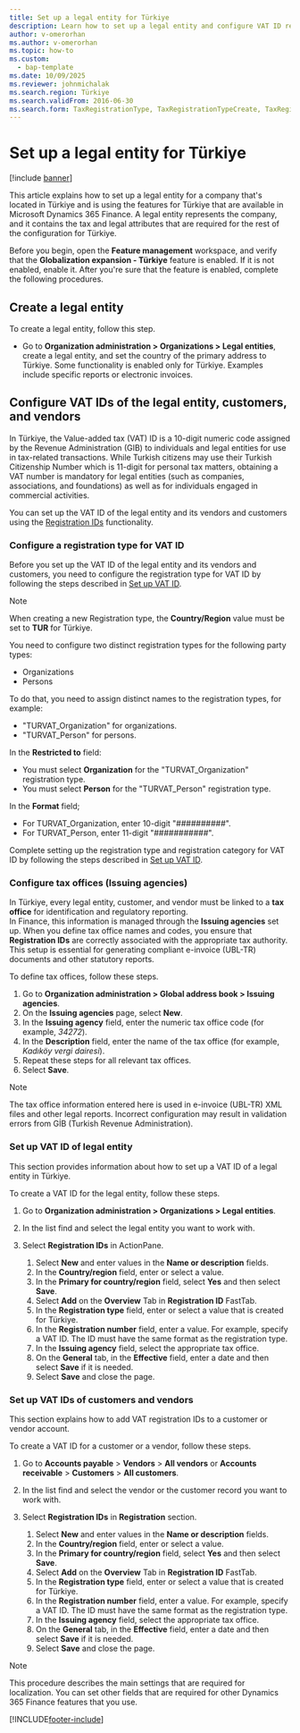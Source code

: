 ```yaml
---
title: Set up a legal entity for Türkiye
description: Learn how to set up a legal entity and configure VAT ID registration prerequisites in Microsoft Dynamics 365 Finance, including creating registration types, assigning them to registration categories, and selecting tax offices for legal entities, customers, and vendors.
author: v-omerorhan
ms.author: v-omerorhan
ms.topic: how-to
ms.custom: 
  - bap-template
ms.date: 10/09/2025
ms.reviewer: johnmichalak
ms.search.region: Türkiye
ms.search.validFrom: 2016-06-30
ms.search.form: TaxRegistrationType, TaxRegistrationTypeCreate, TaxRegistrationLegislationTypes, RegNumIssuerTable
---
```


# Set up a legal entity for Türkiye

[!include [banner](../../includes/banner.md)]

This article explains how to set up a legal entity for a company that's located in Türkiye and is using the features for Türkiye that are available in Microsoft Dynamics 365 Finance. A legal entity represents the company, and it contains the tax and legal attributes that are required for the rest of the configuration for Türkiye.

Before you begin, open the **Feature management** workspace, and verify that the **Globalization expansion - Türkiye** feature is enabled. 
If it is not enabled, enable it. After you're sure that the feature is enabled, complete the following procedures.

## Create a legal entity

To create a legal entity, follow this step.

- Go to **Organization administration > Organizations > Legal entities**, create a legal entity, and set the country of the primary address to Türkiye. Some functionality is enabled only for Türkiye. Examples include specific reports or electronic invoices.

## Configure VAT IDs of the legal entity, customers, and vendors

In Türkiye, the Value-added tax (VAT) ID is a 10-digit numeric code assigned by the Revenue Administration (GIB) to individuals and legal entities for use in tax-related transactions. While Turkish citizens may use their Turkish Citizenship Number which is 11-digit for personal tax matters, obtaining a VAT number is mandatory for legal entities (such as companies, associations, and foundations) as well as for individuals engaged in commercial activities.

You can set up the VAT ID of the legal entity and its vendors and customers using the [Registration IDs](../../localizations/europe/emea-registration-ids.md) functionality.

### Configure a registration type for VAT ID

Before you set up the VAT ID of the legal entity and its vendors and customers, you need to configure the registration type for VAT ID by following the steps described in [Set up VAT ID](../../localizations/europe/eur-00015-vat-id.md).

> [!NOTE] 
> When creating a new Registration type, the **Country/Region** value must be set to **TUR** for Türkiye.

You need to configure two distinct registration types for the following party types:

- Organizations
- Persons

To do that, you need to assign distinct names to the registration types, for example:

- "TURVAT_Organization" for organizations.
- "TURVAT_Person" for persons.

In the **Restricted to** field:

- You must select **Organization** for the "TURVAT_Organization" registration type.
- You must select **Person** for the "TURVAT_Person" registration type.

In the **Format** field;

- For TURVAT_Organization, enter 10-digit "##########".
- For TURVAT_Person, enter 11-digit "###########".

Complete setting up the registration type and registration category for VAT ID by following the steps described in [Set up VAT ID](../../localizations/europe/eur-00015-vat-id.md).

### Configure tax offices (Issuing agencies)

In Türkiye, every legal entity, customer, and vendor must be linked to a **tax office** for identification and regulatory reporting.  
In Finance, this information is managed through the **Issuing agencies** set up. When you define tax office names and codes, you ensure that **Registration IDs** are correctly associated with the appropriate tax authority. This setup is essential for generating compliant e-invoice (UBL-TR) documents and other statutory reports.

To define tax offices, follow these steps.  

1. Go to **Organization administration > Global address book > Issuing agencies**.  
1. On the **Issuing agencies** page, select **New**.  
1. In the **Issuing agency** field, enter the numeric tax office code (for example, *34272*).  
1. In the **Description** field, enter the name of the tax office (for example, *Kadıköy vergi dairesi*).  
1. Repeat these steps for all relevant tax offices.
1. Select **Save**.

> [!NOTE]  
> The tax office information entered here is used in e-invoice (UBL-TR) XML files and other legal reports. Incorrect configuration may result in validation errors from GİB (Turkish Revenue Administration).

### Set up VAT ID of legal entity

This section provides information about how to set up a VAT ID of a legal entity in Türkiye.

To create a VAT ID for the legal entity, follow these steps. 

1. Go to **Organization administration > Organizations > Legal entities**.
1. In the list find and select the legal entity you want to work with.
1. Select **Registration IDs** in ActionPane.

	1. Select **New** and enter values in the **Name or description** fields.
	1. In the **Country/region** field, enter or select a value.
	1. In the **Primary for country/region** field, select **Yes** and then select **Save**.	
	1. Select **Add** on the **Overview** Tab in **Registration ID** FastTab.
	1. In the **Registration type** field, enter or select a value that is created for Türkiye.
	1. In the **Registration number** field, enter a value. For example, specify a VAT ID. The ID must have the same format as the registration type.
	1. In the **Issuing agency** field, select the appropriate tax office.
	1. On the **General** tab, in the **Effective** field, enter a date and then select **Save** if it is needed.
	1. Select **Save** and close the page.

### Set up VAT IDs of customers and vendors

This section explains how to add VAT registration IDs to a customer or vendor account. 

To create a VAT ID for a customer or a vendor, follow these steps.

1. Go to **Accounts payable** > **Vendors** > **All vendors** or **Accounts receivable** > **Customers** > **All customers**.
1. In the list find and select the vendor or the customer record you want to work with.
1. Select **Registration IDs** in **Registration** section.

	1. Select **New** and enter values in the **Name or description** fields.
	1. In the **Country/region** field, enter or select a value.
	1. In the **Primary for country/region** field, select **Yes** and then select **Save**.	
	1. Select **Add** on the **Overview** Tab in **Registration ID** FastTab.
	1. In the **Registration type** field, enter or select a value that is created for Türkiye.
	1. In the **Registration number** field, enter a value. For example, specify a VAT ID. The ID must have the same format as the registration type.
    1. In the **Issuing agency** field, select the appropriate tax office. 
	1. On the **General** tab, in the **Effective** field, enter a date and then select **Save** if it is needed.
	1. Select **Save** and close the page.

> [!NOTE] 
> This procedure describes the main settings that are required for localization. You can set other fields that are required for other Dynamics 365 Finance features that you use.


[!INCLUDE[footer-include](../../../includes/footer-banner.md)]
